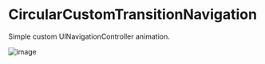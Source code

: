 # CircularCustomTransitionNavigation
Simple custom UINavigationController animation.

![image](https://user-images.githubusercontent.com/55974/68934932-f0d26d80-0797-11ea-989b-f581d41b70a0.png)
